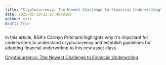 ```yaml
---
title: "Cryptocurrency: The Newest Challenge to Financial Underwriting"
date: 2022-05-30T21:17:49+0100
author: matt
draft: True
---
```

In this article, RGA's Carolyn Pritchard highlights why it's important for underwriters to understand cryptocurrency and establish guidelines for adapting financial underwriting to this new asset class.
 

[ Cryptocurrency: The Newest Challenge to Financial Underwriting ]( https://www.rgare.com/knowledge-center/media/articles/cryptocurrency-the-newest-challenge-to-financial-underwriting )
